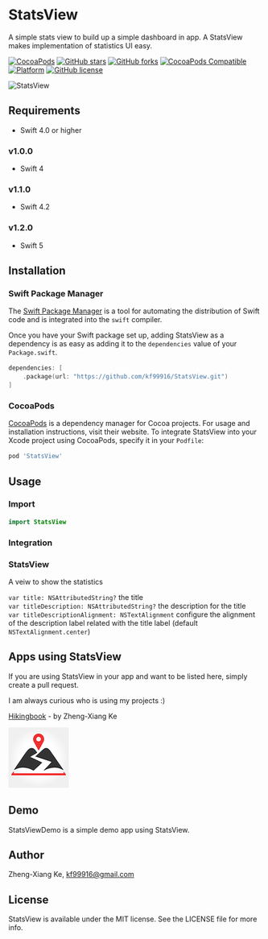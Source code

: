# StatsView

A simple stats view to build up a simple dashboard in app. A StatsView makes implementation of statistics UI easy.

[![CocoaPods](https://img.shields.io/cocoapods/dt/StatsView.svg)](https://cocoapods.org/pods/StatsView)
[![GitHub stars](https://img.shields.io/github/stars/kf99916/StatsView.svg)](https://github.com/kf99916/StatsView/stargazers)
[![GitHub forks](https://img.shields.io/github/forks/kf99916/StatsView.svg)](https://github.com/kf99916/StatsView/network)
[![CocoaPods Compatible](https://img.shields.io/cocoapods/v/StatsView.svg)](https://cocoapods.org/pods/StatsView)
[![Platform](https://img.shields.io/cocoapods/p/StatsView.svg)](https://github.com/kf99916/StatsView)
[![GitHub license](https://img.shields.io/github/license/kf99916/StatsView.svg)](https://github.com/kf99916/StatsView/blob/master/LICENSE)

![StatsView](/screenshots/StatsView.png 'StatsView')

## Requirements

- Swift 4.0 or higher

### v1.0.0

- Swift 4

### v1.1.0

- Swift 4.2

### v1.2.0

- Swift 5

## Installation

### Swift Package Manager

The [Swift Package Manager](https://swift.org/package-manager/) is a tool for automating the distribution of Swift code and is integrated into the `swift` compiler.

Once you have your Swift package set up, adding StatsView as a dependency is as easy as adding it to the `dependencies` value of your `Package.swift`.

```swift
dependencies: [
    .package(url: "https://github.com/kf99916/StatsView.git")
]
```

### CocoaPods

[CocoaPods](https://cocoapods.org) is a dependency manager for Cocoa projects. For usage and installation instructions, visit their website. To integrate StatsView into your Xcode project using CocoaPods, specify it in your `Podfile`:

```ruby
pod 'StatsView'
```

## Usage

### Import

```swift
import StatsView
```

### Integration

### StatsView

A veiw to show the statistics

`var title: NSAttributedString?` the title  
`var titleDescription: NSAttributedString?` the description for the title  
`var titleDescriptionAlignment: NSTextAlignment` configure the alignment of the description label related with the title label (default `NSTextAlignment.center`)

## Apps using StatsView

If you are using StatsView in your app and want to be listed here, simply create a pull request.

I am always curious who is using my projects :)

[Hikingbook](https://itunes.apple.com/app/id1067838748) - by Zheng-Xiang Ke

![Hikingbook](apps/Hikingbook.png)

## Demo

StatsViewDemo is a simple demo app using StatsView.

## Author

Zheng-Xiang Ke, kf99916@gmail.com

## License

StatsView is available under the MIT license. See the LICENSE file for more info.
